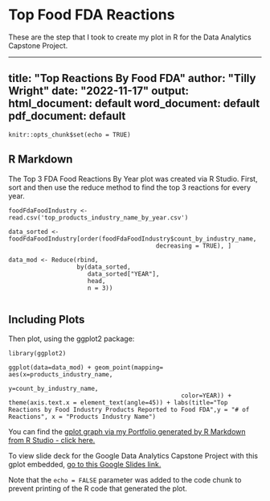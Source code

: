 # Top Food FDA Reactions
These are the step that I took to create my plot in R for the Data Analytics Capstone Project.

---
title: "Top Reactions By Food FDA"
author: "Tilly Wright"
date: "2022-11-17"
output:
  html_document: default
  word_document: default
  pdf_document: default
---

```{r setup, include=FALSE}
knitr::opts_chunk$set(echo = TRUE)
```

## R Markdown

The Top 3 FDA Food Reactions By Year plot was created via R Studio. First, sort and then use the reduce method to find the top 3 reactions for every year.


```{r plotting}
foodFdaFoodIndustry <- read.csv('top_products_industry_name_by_year.csv')

data_sorted <- foodFdaFoodIndustry[order(foodFdaFoodIndustry$count_by_industry_name,
                                         decreasing = TRUE), ]

data_mod <- Reduce(rbind,
                   by(data_sorted,
                      data_sorted["YEAR"],
                      head,
                      n = 3))


```

## Including Plots

Then plot, using the ggplot2 package:

```{r ggplot2, echo=FALSE}
library(ggplot2)

ggplot(data=data_mod) + geom_point(mapping= aes(x=products_industry_name,
                                                y=count_by_industry_name,
                                                color=YEAR)) + theme(axis.text.x = element_text(angle=45)) + labs(title="Top Reactions by Food Industry Products Reported to Food FDA",y = "# of Reactions", x = "Products Industry Name")

```
You can find the [gplot graph via my Portfolio generated by R Markdown from R Studio - click here.](https://tillywright.com/images/top_reactions_by_food_fda_rmarkdown.html)

To view slide deck for the Google Data Analytics Capstone Project with this gplot embedded, [go to this Google Slides link.](https://docs.google.com/presentation/d/1bAmWur7bIPNSrVIV5aIlh5wk0WmRkIOCUIAI8PK-wTU/edit?usp=sharing)

Note that the `echo = FALSE` parameter was added to the code chunk to prevent printing of the R code that generated the plot.
